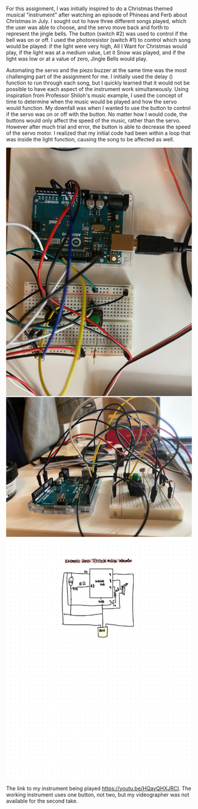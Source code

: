 For this assignment, I was initially inspired to do a Christmas themed musical "instrument" after watching an episode of Phineas and Ferb about Christmas in July. I sought out to have three different songs played, which the user was able to choose, and the servo move back and forth to represent the jingle bells. The button (switch #2) was used to control if the bell was on or off. I used the photoresistor (switch #1) to control which song would be played: if the light were very high, All I Want for Christmas would play, if the light was at a medium value, Let it Snow was played, and if the light was low or at a value of zero, Jingle Bells would play. 

Automating the servo and the piezo buzzer at the same time was the most challenging part of the assignment for me. I initially used the delay () function to run through each song, but I quickly learned that it would not be possible to have each aspect of the instrument work simultaneously. Using inspiration from Professor Shiloh's music example, I used the concept of time to determine when the music would be played and how the servo would function. My downfall was when I wanted to use the button to control if the servo was on or off with the button. No matter how I would code, the buttons would only affect the speed of the music, rather than the servo. However after much trial and error, the button is able to decrease the speed of the servo motor. I realized that my initial code had been within a loop that was inside the light function, causing the song to be affected as well.  

![](/27July_MusicalInstrument/box2.jpeg)
![](/27July_MusicalInstrument/box3.jpeg)
![](/27July_MusicalInstrument/schematicChristmasMusicBox.jpg)


The link to my instrument being played https://youtu.be/HQavQHXJRCI. The working instrument uses one button, not two, but my videographer was not available for the second take.



